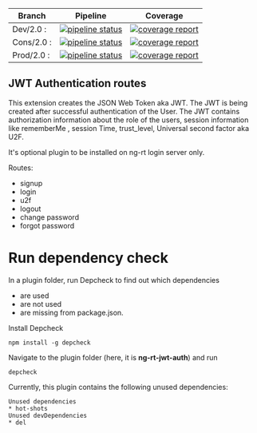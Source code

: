 Branch    | Pipeline | Coverage
----------|----------|----------
Dev/2.0 :    | [![pipeline status](https://gitlab.project.com/plugins/ng-rt-jwt-auth/badges/dev/2.0/pipeline.svg)](https://gitlab.project.com/plugins/ng-rt-jwt-auth/commits/dev/2.0) | [![coverage report](https://gitlab.project.com/plugins/ng-rt-jwt-auth/badges/dev/2.0/coverage.svg)](https://gitlab.project.com/plugins/ng-rt-jwt-auth/commits/dev/2.0)
Cons/2.0 :    | [![pipeline status](https://gitlab.project.com/plugins/ng-rt-jwt-auth/badges/cons/2.0/pipeline.svg)](https://gitlab.project.com/plugins/ng-rt-jwt-auth/commits/cons/2.0) | [![coverage report](https://gitlab.project.com/plugins/ng-rt-jwt-auth/badges/cons/2.0/coverage.svg)](https://gitlab.project.com/plugins/ng-rt-jwt-auth/commits/cons/2.0)
Prod/2.0 :    | [![pipeline status](https://gitlab.project.com/plugins/ng-rt-jwt-auth/badges/prod/2.0/pipeline.svg)](https://gitlab.project.com/plugins/ng-rt-jwt-auth/commits/prod/2.0) | [![coverage report](https://gitlab.project.com/plugins/ng-rt-jwt-auth/badges/prod/2.0/coverage.svg)](https://gitlab.project.com/plugins/ng-rt-jwt-auth/commits/prod/2.0)



## JWT Authentication routes
This extension creates the JSON Web Token aka JWT.  The JWT is being created after successful authentication of the User. The JWT contains authorization information about the role of the users, session information like rememberMe , session Time, trust_level, Universal second factor aka U2F.

It's optional plugin to be installed on ng-rt login server only.

Routes:

- signup
- login
- u2f
- logout
- change password
- forgot password

# Run dependency check

In a plugin folder, run Depcheck to find out which dependencies

*  are used
*  are not used
*  are missing from package.json.

Install Depcheck

```
npm install -g depcheck
```

Navigate to the plugin folder (here, it is **ng-rt-jwt-auth**) and run
```
depcheck
```

Currently, this plugin contains the following unused dependencies:
```
Unused dependencies
* hot-shots
Unused devDependencies
* del
```

